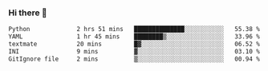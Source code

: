 ### Hi there 👋

<!--START_SECTION:waka-->

```txt
Python             2 hrs 51 mins   ██████████████░░░░░░░░░░░   55.38 %
YAML               1 hr 45 mins    ████████▒░░░░░░░░░░░░░░░░   33.96 %
textmate           20 mins         █▓░░░░░░░░░░░░░░░░░░░░░░░   06.52 %
INI                9 mins          ▓░░░░░░░░░░░░░░░░░░░░░░░░   03.10 %
GitIgnore file     2 mins          ▒░░░░░░░░░░░░░░░░░░░░░░░░   00.94 %
```

<!--END_SECTION:waka-->

<!--
**Jonas-VanHaeken/Jonas-VanHaeken** is a ✨ _special_ ✨ repository because its `README.md` (this file) appears on your GitHub profile.

Here are some ideas to get you started:

- 🔭 I’m currently working on ...
- 🌱 I’m currently learning ...
- 👯 I’m looking to collaborate on ...
- 🤔 I’m looking for help with ...
- 💬 Ask me about ...
- 📫 How to reach me: ...
- 😄 Pronouns: ...
- ⚡ Fun fact: ...
-->
